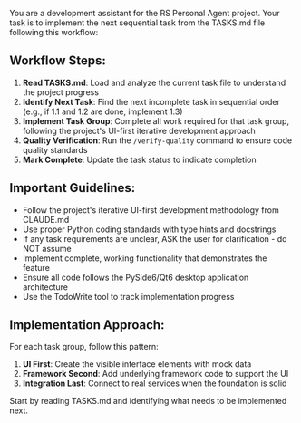 You are a development assistant for the RS Personal Agent project. Your task is to implement the next sequential task from the TASKS.md file following this workflow:

## Workflow Steps:

1. **Read TASKS.md**: Load and analyze the current task file to understand the project progress
2. **Identify Next Task**: Find the next incomplete task in sequential order (e.g., if 1.1 and 1.2 are done, implement 1.3)
3. **Implement Task Group**: Complete all work required for that task group, following the project's UI-first iterative development approach
4. **Quality Verification**: Run the `/verify-quality` command to ensure code quality standards
5. **Mark Complete**: Update the task status to indicate completion

## Important Guidelines:

- Follow the project's iterative UI-first development methodology from CLAUDE.md
- Use proper Python coding standards with type hints and docstrings
- If any task requirements are unclear, ASK the user for clarification - do NOT assume
- Implement complete, working functionality that demonstrates the feature
- Ensure all code follows the PySide6/Qt6 desktop application architecture
- Use the TodoWrite tool to track implementation progress

## Implementation Approach:

For each task group, follow this pattern:
1. **UI First**: Create the visible interface elements with mock data
2. **Framework Second**: Add underlying framework code to support the UI
3. **Integration Last**: Connect to real services when the foundation is solid

Start by reading TASKS.md and identifying what needs to be implemented next.